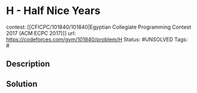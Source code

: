 # H - Half Nice Years

contest: [[CFICPC/101840/101840|Egyptian Collegiate Programming Contest 2017 (ACM ECPC 2017)]]
url: https://codeforces.com/gym/101840/problem/H
Status: #UNSOLVED
Tags: #

## Description

## Solution

